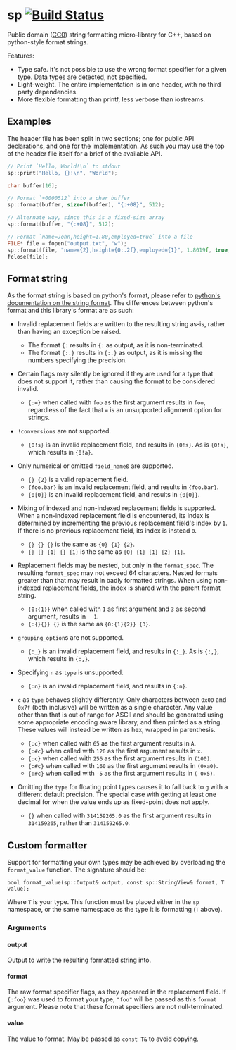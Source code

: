 sp [![Build Status](https://travis-ci.org/rhoot/sp.svg?branch=master)](https://travis-ci.org/rhoot/sp)
==

Public domain ([CC0]) string formatting micro-library for C++, based on
python-style format strings.

Features:

* Type safe. It's not possible to use the wrong format specifier for a given
  type.
  Data types are detected, not specified.
* Light-weight. The entire implementation is in one header, with no third party
  dependencies.
* More flexible formatting than printf, less verbose than iostreams.

Examples
--------

The header file has been split in two sections; one for public API
declarations, and one for the implementation. As such you may use the top of
the header file itself for a brief of the available API.

```cpp
// Print `Hello, World!\n` to stdout
sp::print("Hello, {}!\n", "World");
```

```cpp
char buffer[16];

// Format `+0000512` into a char buffer
sp::format(buffer, sizeof(buffer), "{:+08}", 512);

// Alternate way, since this is a fixed-size array
sp::format(buffer, "{:+08}", 512);
```

```cpp
// Format `name=John,height=1.80,employed=true` into a file
FILE* file = fopen("output.txt", "w");
sp::format(file, "name={2},height={0:.2f},employed={1}", 1.8019f, true, "John");
fclose(file);
```

Format string
-------------

As the format string is based on python's format, please refer to [python's
documentation on the string format][pyformat]. The differences between python's
format and this library's format are as such:

* Invalid replacement fields are written to the resulting string as-is, rather
  than having an exception be raised.

  * The format `{:` results in `{:` as output, as it is non-terminated.
  * The format `{:.}` results in `{:.}` as output, as it is missing the numbers
    specifying the precision.

* Certain flags may silently be ignored if they are used for a type that does
  not support it, rather than causing the format to be considered invalid.

  * `{:=}` when called with `foo` as the first argument results in `foo`,
    regardless of the fact that `=` is an unsupported alignment option for
    strings.

* `!conversions` are not supported.

  * `{0!s}` is an invalid replacement field, and results in `{0!s}`. As is
    `{0!a}`, which results in `{0!a}`.

* Only numerical or omitted `field_name`s are supported.

  * `{} {2}` is a valid replacement field.
  * `{foo.bar}` is an invalid replacement field, and results in `{foo.bar}`.
  * `{0[0]}` is an invalid replacement field, and results in `{0[0]}`.

* Mixing of indexed and non-indexed replacement fields is supported. When a
  non-indexed replacement field is encountered, its index is determined by
  incrementing the previous replacement field's index by `1`. If there is no
  previous replacement field, its index is instead `0`.

  * `{} {} {}` is the same as `{0} {1} {2}`.
  * `{} {} {1} {} {1}` is the same as `{0} {1} {1} {2} {1}`.

* Replacement fields may be nested, but only in the `format_spec`. The
  resulting `format_spec` may not exceed 64 characters. Nested formats greater
  than that may result in badly formatted strings. When using non-indexed
  replacement fields, the index is shared with the parent format string.

  * `{0:{1}}` when called with `1` as first argument and `3` as second
    argument, results in `  1`.
  * `{:{}{}} {}` is the same as `{0:{1}{2}} {3}`.

* `grouping_option`s are not supported.

  * `{:_}` is an invalid replacement field, and results in `{:_}`. As is
    `{:,}`, which results in `{:,}`.

* Specifying `n` as `type` is unsupported.

  * `{:n}` is an invalid replacement field, and results in `{:n}`.

* `c` as `type` behaves slightly differently. Only characters between `0x00`
  and `0x7f` (both inclusive) will be written as a single character. Any value
  other than that is out of range for ASCII and should be generated using some
  appropriate encoding aware library, and then printed as a string. These
  values will instead be written as hex, wrapped in parenthesis.

  * `{:c}` when called with `65` as the first argument results in `A`.
  * `{:#c}` when called with `120` as the first argument results in `x`.
  * `{:c}` when called with `256` as the first argument results in `(100)`.
  * `{:#c}` when called with `160` as the first argument results in `(0xa0)`.
  * `{:#c}` when called with `-5` as the first argument results in `(-0x5)`.

* Omitting the `type` for floating point types causes it to fall back to `g`
  with a different default precision. The special case with getting at least
  one decimal for when the value ends up as fixed-point does not apply.

  * `{}` when called with `314159265.0` as the first argument results in
    `314159265`, rather than `314159265.0`.

Custom formatter
----------------

Support for formatting your own types may be achieved by overloading the
`format_value` function. The signature should be:

    bool format_value(sp::Output& output, const sp::StringView& format, T value);

Where `T` is your type. This function must be placed either in the `sp`
namespace, or the same namespace as the type it is formatting (`T` above).

### Arguments

#### output
Output to write the resulting formatted string into.

#### format
The raw format specifier flags, as they appeared in the replacement field. If
`{:foo}` was used to format your type, `"foo"` will be passed as this `format`
argument. Please note that these format specifiers are not null-terminated.

#### value
The value to format. May be passed as `const T&` to avoid copying.


[CC0]:      https://creativecommons.org/publicdomain/zero/1.0/              "CC0"
[pyformat]: https://docs.python.org/3/library/string.html#formatstrings     "Python 3 format string"
